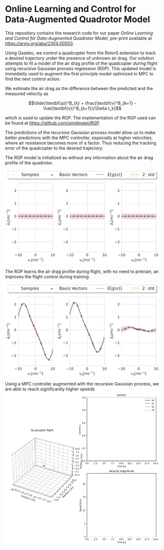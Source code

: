 # Online Learning and Control for Data-Augmented Quadrotor Model
This repository contains the research code for our paper *Online Learning and Control for Data-Augmented Quadrotor Model*, pre-print available at https://arxiv.org/abs/2304.00503.

Using Gazebo, we control a quadcopter from the RotorS extension to track a desired trajectory under the presence of unknown air drag. Our solution attempts to fit a model of the air drag profile of the quadcopter *during* flight using recursive Gaussian process regression (RGP). This updated model is immedietly used to augment the first principle model optimized in MPC to find the next control action.


We estimate the air drag as the difference between the predicted and the measured velocity as

$$\tilde{\textbf{a}}^B_{k} = \frac{\textbf{v}^B_{k+1} - \hat{\textbf{v}}^B_{k+1}}{\Delta t_k}$$

which is used to update the RGP. The implementation of the RGP used can be found at https://github.com/smidmatej/RGP. 

The predictions of the recursive Gaussian process model allow us to make better predictions with the MPC controller, especially at higher velocities, where air resistance becomes more of a factor. Thus reducing the tracking error of the quadcopter to the desired trajectory.


The RGP model is initialized as without any information about the air drag profile of the quadrotor.

![rgp_before](docs/rgpbefore.png)

The RGP learns the air drag profile during flight, with no need to pretrain, an improves the flight control during training. 

![rgp_after](docs/rgpafter.png)

Using a MPC controller augmented with the recursive Gaussian process, we are able to reach significantly higher speeds 
![quadcopter_flight](docs/drone_flight.gif)
